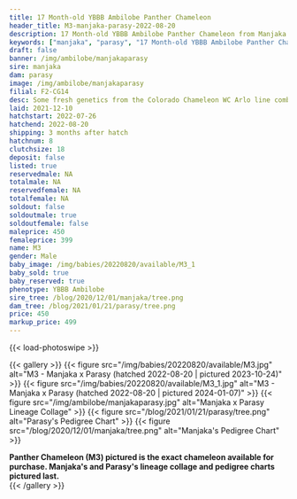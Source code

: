 ```yaml
---
title: 17 Month-old YBBB Ambilobe Panther Chameleon
header_title: M3-manjaka-parasy-2022-08-20
description: 17 Month-old YBBB Ambilobe Panther Chameleon from Manjaka and Parasy. Some fresh genetics from the Colorado Chameleon WC Arlo line combined with Jackson's sister, Parasy. A great extension of our line! We've included sire and dam dendrograms if available, but you can view our Manjaka or Parasy breeder pages for more information.
keywords: ["manjaka", "parasy", "17 Month-old YBBB Ambilobe Panther Chameleon", "baby chameleons for sale", "buy panther chameleon", "panther for sale", "panther chameleon price", "ambilobe panther chameleon for sale"]
draft: false
banner: /img/ambilobe/manjakaparasy
sire: manjaka
dam: parasy
image: /img/ambilobe/manjakaparasy
filial: F2-CG14
desc: Some fresh genetics from the Colorado Chameleon WC Arlo line combined with Jackson's sister, Parasy. A great extension of our line!
laid: 2021-12-10
hatchstart: 2022-07-26
hatchend: 2022-08-20
shipping: 3 months after hatch
hatchnum: 8
clutchsize: 18
deposit: false
listed: true
reservedmale: NA
totalmale: NA
reservedfemale: NA
totalfemale: NA
soldout: false
soldoutmale: true
soldoutfemale: false
maleprice: 450
femaleprice: 399
name: M3
gender: Male
baby_image: /img/babies/20220820/available/M3_1
baby_sold: true
baby_reserved: true
phenotype: YBBB Ambilobe
sire_tree: /blog/2020/12/01/manjaka/tree.png
dam_tree: /blog/2021/01/21/parasy/tree.png
price: 450
markup_price: 499
---
```


{{< load-photoswipe >}}

{{< gallery >}}
  {{< figure src="/img/babies/20220820/available/M3.jpg" alt="M3 - Manjaka x Parasy (hatched 2022-08-20 | pictured 2023-10-24)" >}}
  {{< figure src="/img/babies/20220820/available/M3_1.jpg" alt="M3 - Manjaka x Parasy (hatched 2022-08-20 | pictured 2024-01-07)" >}}
  {{< figure src="/img/ambilobe/manjakaparasy.jpg" alt="Manjaka x Parasy Lineage Collage" >}}
  {{< figure src="/blog/2021/01/21/parasy/tree.png" alt="Parasy's Pedigree Chart" >}}
  {{< figure src="/blog/2020/12/01/manjaka/tree.png" alt="Manjaka's Pedigree Chart" >}}
  <figcaption><strong>Panther Chameleon (M3) pictured is the exact chameleon available for purchase. Manjaka's and Parasy's lineage collage and pedigree charts pictured last.</strong></figcaption>
{{< /gallery >}}
